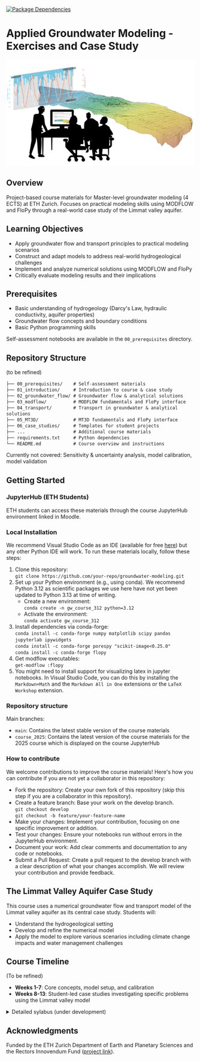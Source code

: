 [![Package Dependencies](https://github.com/mabesa/applied_groundwater_modelling/actions/workflows/check-dependencies.yml/badge.svg)](https://github.com/mabesa/applied_groundwater_modelling/actions/workflows/check-dependencies.yml) 

# Applied Groundwater Modeling - Exercises and Case Study

![Groundwater Model Visualization](static/Groundwater_course.jpg)

## Overview
Project-based course materials for Master-level groundwater modeling (4 ECTS) at ETH Zurich. Focuses on practical modeling skills using MODFLOW and FloPy through a real-world case study of the Limmat valley aquifer.

## Learning Objectives
- Apply groundwater flow and transport principles to practical modeling scenarios
- Construct and adapt models to address real-world hydrogeological challenges
- Implement and analyze numerical solutions using MODFLOW and FloPy
- Critically evaluate modeling results and their implications

## Prerequisites
- Basic understanding of hydrogeology (Darcy's Law, hydraulic conductivity, aquifer properties)
- Groundwater flow concepts and boundary conditions
- Basic Python programming skills

Self-assessment notebooks are available in the `00_prerequisites` directory.

## Repository Structure
(to be refined)
```
├── 00_prerequisites/    # Self-assessment materials
├── 01_introduction/     # Introduction to course & case study
├── 02_groundwater_flow/ # Groundwater flow & analytical solutions
├── 03_modflow/          # MODFLOW fundamentals and FloPy interface
├── 04_transport/        # Transport in groundwater & analytical solutions
├── 05_MT3D/             # MT3D fundamentals and FloPy interface
├── 06_case_studies/     # Templates for student projects
├── ...                  # Additional course materials
├── requirements.txt     # Python dependencies
└── README.md            # Course overview and instructions
```

Currently not covered: Sensitivity & uncertainty analysis, model calibration, model validation


## Getting Started
### JupyterHub (ETH Students)
ETH students can access these materials through the course JupyterHub environment linked in Moodle.

### Local Installation
We recommend Visual Studio Code as an IDE (available for free [here](https://code.visualstudio.com/)) but any other Python IDE will work.
To run these materials locally, follow these steps:
1. Clone this repository:  
   `git clone https://github.com/your-repo/groundwater-modeling.git`
2. Set up your Python environment (e.g., using conda). We recommend Python 3.12 as scientific packages we use here have not yet been updated to Python 3.13 at time of writing.
    - Create a new environment:  
      `conda create -n gw_course_312 python=3.12`
    - Activate the environment:  
      `conda activate gw_course_312`
3. Install dependencies via conda-forge:  
   `conda install -c conda-forge numpy matplotlib scipy pandas jupyterlab ipywidgets`  
   `conda install -c conda-forge porespy "scikit-image<0.25.0"`  
   `conda install -c conda-forge flopy`  
4. Get modflow executables:  
   `get-modflow :flopy`  
5. You might need to install support for visualizing latex in jupyter notebooks. In Visual Studio Code, you can do this by installing the `Markdown+Math` and the `Markdown All in One` extensions or the `LaTeX Workshop` extension.

### Repository structure
Main branches: 
- `main`: Contains the latest stable version of the course materials
- `course_2025`: Contains the latest version of the course materials for the 2025 course which is displayed on the course JupyterHub

### How to contribute
We welcome contributions to improve the course materials! Here's how you can contribute if you are not yet a collaborator in this repository:

- Fork the repository: Create your own fork of this repository (skip this step if you are a collaborator in this repository).
- Create a feature branch: Base your work on the develop branch.  
   `git checkout develop`  
   `git checkout -b feature/your-feature-name`  
- Make your changes: Implement your contribution, focusing on one specific improvement or addition.
- Test your changes: Ensure your notebooks run without errors in the JupyterHub environment.
- Document your work: Add clear comments and documentation to any code or notebooks.
- Submit a Pull Request: Create a pull request to the develop branch with a clear description of what your changes accomplish. We will review your contribution and provide feedback.

## The Limmat Valley Aquifer Case Study
This course uses a numerical groundwater flow and transport model of the Limmat valley aquifer as its central case study. Students will:
- Understand the hydrogeological setting
- Develop and refine the numerical model
- Apply the model to explore various scenarios including climate change impacts and water management challenges

## Course Timeline
(To be refined)
- **Weeks 1-7**: Core concepts, model setup, and calibration
- **Weeks 8-13**: Student-led case studies investigating specific problems using the Limmat valley model

<details>
<summary>Detailed sylabus (under development)</summary>
The course stretches over 13 weeks with 4 lectures per week. For each lecture we expect 25-30 hours of work for the student. You will have a mid-term exam in week 7 and a final exam in week 13. The course is structured as follows:

- Lesson 1: Introduction to the course, group formation, and project assignment
- Lesson 2: Introduction to Groundwater Flow Modeling
- Lesson 2: Numerical Methods for Groundwater Flow Modeling
- Lesson 3: Introduction to Groundwater Transport Modeling
- Lesson 4: Numerical Methods for Groundwater Transport Modeling
- Lesson 5: Calibration and Validation of Groundwater Models
- Mid-term exam
- Lesson 6: Uncertainty Analysis in Groundwater Modeling
- Lesson 7: Groundwater Modeling in Practice
- Project work
- Project work
- Project work
- Project presentation & discussion
- Project work
- Final exam
</details>

## Acknowledgments
Funded by the ETH Zurich Department of Earth and Planetary Sciences and the Rectors Innovendum Fund ([project link](https://ww2.lehrbetrieb.ethz.ch/id-workflows/faces/instances/Innovedum/ProzessInnovedum$1/195511738774A87D/innovedumPublic.Details/Details.xhtml)).